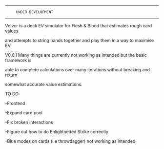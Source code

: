 ----------------------------------
         UNDER DEVELOPMENT
----------------------------------

Volvor is a deck EV simulator for Flesh & Blood that estimates rough card values 

and attempts to string hands together and play them in a way to maximise EV.



V0.0.1
Many things are currently not working as intended but the basic framework is 

able to complete calculations over many iterations without breaking and return

somewhat accurate value estimations.



TO DO:

-Frontend

-Expand card pool

-Fix broken interactions

-Figure out how to do Enlightneded Strike correctly

-Blue modes on cards (i.e throwdagger) not working as intended
